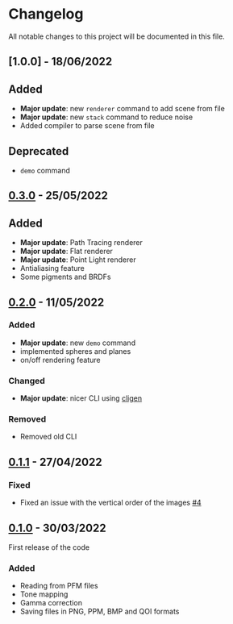 # Changelog
All notable changes to this project will be documented in this file.

## [1.0.0] - 18/06/2022

## Added
- **Major update**: new `renderer` command to add scene from file 
- **Major update**: new `stack` command to reduce noise
- Added compiler to parse scene from file

## Deprecated
- `demo` command


## [0.3.0] - 25/05/2022

## Added
- **Major update**: Path Tracing renderer
- **Major update**: Flat renderer
- **Major update**: Point Light renderer
- Antialiasing feature
- Some pigments and BRDFs


## [0.2.0] - 11/05/2022

### Added
- **Major update**: new `demo` command
- implemented spheres and planes
- on/off rendering feature

### Changed 
- **Major update**: nicer CLI using [cligen](https://github.com/c-blake/cligen)

### Removed
- Removed old CLI

## [0.1.1] - 27/04/2022

### Fixed
-   Fixed an issue with the vertical order of the images [#4](https://github.com/ottyanna/traynim/pull/4)

## [0.1.0] - 30/03/2022
First release of the code

### Added
- Reading from PFM files
- Tone mapping
- Gamma correction
- Saving files in PNG, PPM, BMP and QOI formats

[0.1.0]: https://github.com/ottyanna/traynim/releases/tag/v0.1.0
[0.1.1]: https://github.com/ottyanna/traynim/releases/tag/v0.1.1
[0.2.0]: https://github.com/ottyanna/traynim/releases/tag/v0.2.0
[0.3.0]: https://github.com/ottyanna/traynim/releases/tag/v0.3.0
